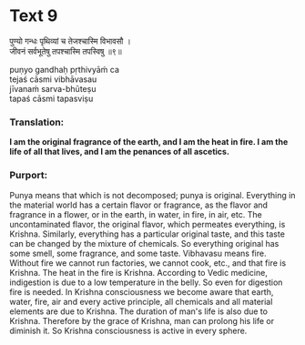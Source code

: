 # Text 9

पुण्यो गन्धः पृथिव्यां च तेजश्चास्मि विभावसौ ।  
जीवनं सर्वभूतेषु तपश्चास्मि तपस्विषु ॥९॥

puṇyo gandhaḥ pṛthivyāḿ ca  
tejaś cāsmi vibhāvasau  
jīvanaḿ sarva-bhūteṣu  
tapaś cāsmi tapasviṣu



### Translation:

**I am the original fragrance of the earth, and I am the heat in fire. I am the life of all that lives, and I am the penances of all ascetics.**

### Purport:

Punya means that which is not decomposed; punya is original. Everything in the material world has a certain flavor or fragrance, as the flavor and fragrance in a flower, or in the earth, in water, in fire, in air, etc. The uncontaminated flavor, the original flavor, which permeates everything, is Krishna. Similarly, everything has a particular original taste, and this taste can be changed by the mixture of chemicals. So everything original has some smell, some fragrance, and some taste. Vibhavasu means fire. Without fire we cannot run factories, we cannot cook, etc., and that fire is Krishna. The heat in the fire is Krishna. According to Vedic medicine, indigestion is due to a low temperature in the belly. So even for digestion fire is needed. In Krishna consciousness we become aware that earth, water, fire, air and every active principle, all chemicals and all material elements are due to Krishna. The duration of man's life is also due to Krishna. Therefore by the grace of Krishna, man can prolong his life or diminish it. So Krishna consciousness is active in every sphere.